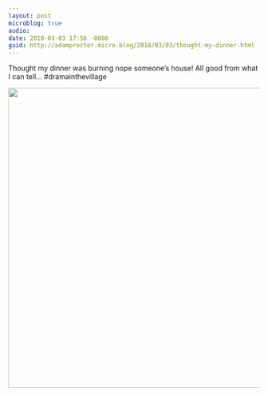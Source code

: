 ```yaml
---
layout: post
microblog: true
audio: 
date: 2018-03-03 17:56 -0000
guid: http://adamprocter.micro.blog/2018/03/03/thought-my-dinner.html
---
```

Thought my dinner was burning nope someone’s house! All good from what I can tell... #dramainthevillage

<img src="http://discursive.adamprocter.co.uk/uploads/2018/b0c34efd63.jpg" width="600" height="600" />
